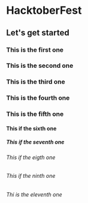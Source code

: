 # HacktoberFest
## Let's get started
### This is the first one
### This is the second one
### This is the third one
### This is the fourth one
### This is the fifth one
#### This if the sixth one
##### This if the seventh one
###### This if the eigth one
###### This if the ninth one

###### Thi is the eleventh one
